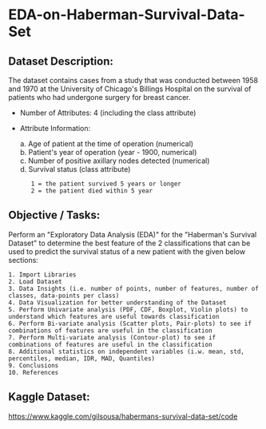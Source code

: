 # EDA-on-Haberman-Survival-Data-Set

**Dataset Description:** 
-------------------------------
The dataset contains cases from a study that was conducted between 1958 and 1970 at the University of Chicago's Billings Hospital on the survival of patients who had undergone surgery for breast cancer.  

  * Number of Attributes: 4 (including the class attribute) 
  * Attribute Information:  
            
      a. Age of patient at the time of operation (numerical)           
      b. Patient's year of operation (year - 1900, numerical)           
      c. Number of positive axillary nodes detected (numerical)           
      d. Survival status (class attribute)     
      
           1 = the patient survived 5 years or longer                        
           2 = the patient died within 5 year  

**Objective / Tasks:** 
-------------------------------
Perform an "Exploratory Data Analysis (EDA)" for the "Haberman's Survival Dataset" to determine the best feature of the 2 classifications that can be used to predict the survival status of a new patient with the given below sections:       

    1. Import Libraries      
    2. Load Dataset      
    3. Data Insights (i.e. number of points, number of features, number of classes, data-points per class)      
    4. Data Visualization for better understanding of the Dataset      
    5. Perform Univariate analysis (PDF, CDF, Boxplot, Violin plots) to understand which features are useful towards classification      
    6. Perform Bi-variate analysis (Scatter plots, Pair-plots) to see if combinations of features are useful in the classification      
    7. Perform Multi-variate analysis (Contour-plot) to see if combinations of features are useful in the classification      
    8. Additional statistics on independent variables (i.w. mean, std, percentiles, median, IDR, MAD, Quantiles)      
    9. Conclusions      
    10. References  
  
**Kaggle Dataset:**  
-------------------------------
https://www.kaggle.com/gilsousa/habermans-survival-data-set/code
